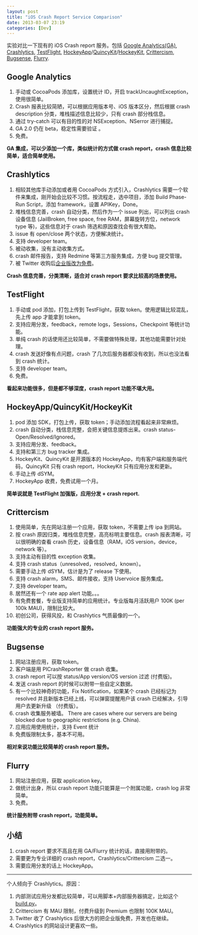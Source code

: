 ```yaml
---
layout: post
title: "iOS Crash Report Service Comparison"
date: 2013-03-07 23:19
categories: [Dev]
---
```


实验对比一下现有的 iOS Crash report 服务。包括 [Google Analytics(GA)][1], [Crashlytics][2], [TestFlight][3], [HockeyApp][4]/[QuincyKit][5]/[HockeyKit][6], [Crittercism][7], [Bugsense][8], [Flurry][9].

Google Analytics
----

1. 手动或 CocoaPods 添加库，设置统计 ID，开启 trackUncaughtException，使用很简单。
1. Crash 报表比较简陋，可以根据应用版本号、iOS 版本区分，然后根据 crash description 分类，堆栈描述信息比较少，只有 crash 部分栈信息。
1. 通过 try-catch 可以有目的性的对 NSException、NSerror 进行捕捉。
1. GA 2.0 仍在 beta，稳定性需要验证 。
1. 免费。

**GA 集成，可以少添加一个库，类似统计的方式做 crash report，crash 信息比较简单，适合简单使用。**

Crashlytics
----

1. 相较其他库手动添加或者用 CocoaPods 方式引入，Crashlytics 需要一个软件来集成，刚开始会比较不习惯。按流程走，选中项目，添加 Build Phase-Run Script，添加 framework，设置 APIKey，Done。
1. 堆栈信息完善，crash 自动分类，然后作为一个 issue 列出，可以列出 crash 设备信息 (JailBroken, free space, free RAM，屏幕旋转方位，network type 等)，这些信息对于 crash 筛选和原因查找会有很大帮助。
1. issue 有 open/close 两个状态，方便解决统计。
1. 支持 developer team。
1. 被动收集，没有主动收集方式。
1. crash 邮件报告，支持 Redmine 等第三方服务集成，方便 bug 提交管理。
1. 被 Twitter 收购后[企业版改为免费][10]。

**Crash 信息完善，分类清晰，适合对 crash report 要求比较高的场景使用。**

TestFlight
----

1. 手动或 pod 添加，打包上传到 TestFlight，获取 token。使用逻辑比较混乱，先上传 app 才能拿到 token。
1. 支持应用分发，feedback，remote logs，Sessions，Checkpoint 等统计功能。
1. 单纯 crash 的话使用还比较简单，不需要做特殊处理，其他功能需要针对处理。
1. crash 发送好像有点问题，crash 了几次后服务器都没有收到，所以也没法看到 crash 统计。
1. 支持 developer team。
1. 免费。

**看起来功能很多，但是都不够深度，crash report 功能不堪大用。**

HockeyApp/QuincyKit/HockeyKit
----

1. pod 添加 SDK，打包上传，获取 token；手动添加流程看起来非常麻烦。
1. crash 自动分类，栈信息完整，会把关键信息提炼出来。crash status-Open/Resolved/Ignored。
1. 支持应用分发、feedback。
1. 支持和第三方 bug tracker 集成。
1. HockeyKit、QuincyKit 是开源版本的 HockeyApp，均有客户端和服务端代码，QuincyKit 只有 crash report，HockeyKit 只有应用分发和更新。
1. 手动上传 dSYM。
1. HockeyApp 收费，免费试用一个月。

**简单说就是 TestFlight 加强版，应用分发 + crash report.**


Crittercism
----

1. 使用简单，先在网站注册一个应用，获取 token，不需要上传 ipa 到网站。
1. 按 crash 原因归类，堆栈信息完整，高亮标明主要信息。crash 报表清晰，可以很明确的查看 crash 历史，设备信息（RAM，iOS version，device，network 等）。
1. 支持主动有目的性 exception 收集。
1. 支持 crash status（unresolved，resolved，known）。
1. 需要手动上传 dSYM，估计是为了 release 下使用。
1. 支持 crash alarm，SMS、邮件接收，支持 Uservoice 服务集成。
1. 支持 developer team。
1. 居然还有一个 rate app alert 功能。。。
1. 有免费套餐，专业版支持简单的应用统计。专业版每月活跃用户 100K (per 100k MAU)，限制比较大。
1. 初创公司，获得风投，和 Crashlytics 气质最像的一个。

**功能强大的专业的 crash report 服务。**

Bugsense
----

1. 网站注册应用，获取 token。
1. 客户端是用 PlCrashReporter 做 crash 收集。
1. crash report 可以按 status/App version/OS version 过滤 (付费版)。
1. 发送 crash report 的时候可以附带一些自定义数据。
1. 有一个比较神奇的功能，Fix Notification，如果某个 crash 已经标记为 resolved 并且新版本已经上线，可以弹窗提醒用户该 crash 已经解决，引导用户去更新升级 （付费版）。
1. crash 收集服务被墙。 There are cases where our servers are being blocked due to geographic restrictions (e.g. China).
1. 应用应用使用统计，支持 Event 统计
1. 免费版限制太多，基本不可用。

**相对来说功能比较简单的 crash report 服务。**

Flurry
----

1. 网站注册应用，获取 application key。
1. 做统计出身，所以 crash report 功能只能算是一个附属功能，crash log 非常简单。
1. 免费。

**统计服务附带 crash report，功能简单。**

小结
----

1. crash report 要求不高且在用 GA/Flurry 统计的话，直接用附带的。
1. 需要更为专业详细的 crash report，Crashlytics/Crittercism 二选一。
1. 需要应用分发的话上 HockeyApp。

----

个人倾向于 Crashlytics。原因：

1. 内部测试应用分发都比较简单，可以用脚本+内部服务器搞定，比如这个 [build.py][11]。
1. Crittercism 有 MAU 限制，付费升级到 Premium 也限制 100K MAU。
1. Twitter 收了 Crashlytics 后很大方的把企业版免费，开发也在继续。
1. Crashlytics 的网站设计更喜欢一些。


[1]:https://developers.google.com/analytics/devguides/collection/ios/v2/
[2]:https://crashlytics.com
[3]:https://testflightapp.com
[4]:http://hockeyapp.net/
[5]:http://quincykit.net/
[6]:http://hockeykit.net/
[7]:https://www.crittercism.com
[8]:http://bugsense.com/
[9]:http://www.flurry.com/flurry-crash-analytics.html
[10]:http://www.crashlytics.com/blog/crashlytics-enterprise-is-now-free/
[11]:https://gist.github.com/fannheyward/4159383

